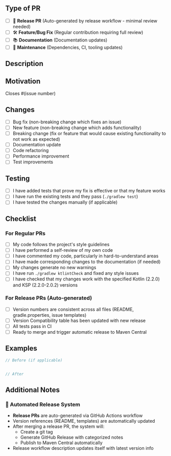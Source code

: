 ## Type of PR

<!-- Please check one that applies -->

- [ ] 🚀 **Release PR** (Auto-generated by release workflow - minimal review needed)
- [ ] 🛠️ **Feature/Bug Fix** (Regular contribution requiring full review)
- [ ] 📚 **Documentation** (Documentation updates)
- [ ] 🔧 **Maintenance** (Dependencies, CI, tooling updates)

## Description

<!-- Provide a brief description of the changes in this PR -->

## Motivation

<!-- Explain why this change is needed. Link to related issues if applicable -->

Closes #(issue number)

## Changes

<!-- Describe the specific changes made -->

- [ ] Bug fix (non-breaking change which fixes an issue)
- [ ] New feature (non-breaking change which adds functionality)
- [ ] Breaking change (fix or feature that would cause existing functionality to not work as expected)
- [ ] Documentation update
- [ ] Code refactoring
- [ ] Performance improvement
- [ ] Test improvements

## Testing

<!-- Describe how you tested your changes -->

- [ ] I have added tests that prove my fix is effective or that my feature works
- [ ] I have run the existing tests and they pass (`./gradlew test`)
- [ ] I have tested the changes manually (if applicable)

## Checklist

<!-- Please check all that apply -->

### For Regular PRs
- [ ] My code follows the project's style guidelines
- [ ] I have performed a self-review of my own code
- [ ] I have commented my code, particularly in hard-to-understand areas
- [ ] I have made corresponding changes to the documentation (if needed)
- [ ] My changes generate no new warnings
- [ ] I have run `./gradlew ktlintCheck` and fixed any style issues
- [ ] I have checked that my changes work with the specified Kotlin (2.2.0) and KSP (2.2.0-2.0.2) versions

### For Release PRs (Auto-generated)
- [ ] Version numbers are consistent across all files (README, gradle.properties, issue templates)
- [ ] Version Compatibility table has been updated with new release
- [ ] All tests pass in CI
- [ ] Ready to merge and trigger automatic release to Maven Central

## Examples

<!-- If this is a new feature, provide examples of how it works -->

```kotlin
// Before (if applicable)


// After

```

## Additional Notes

<!-- Any additional information or context for reviewers -->

### 🤖 Automated Release System
- **Release PRs** are auto-generated via GitHub Actions workflow
- Version references (README, templates) are automatically updated
- After merging a release PR, the system will:
  - Create a git tag
  - Generate GitHub Release with categorized notes
  - Publish to Maven Central automatically
- Release workflow description updates itself with latest version info 